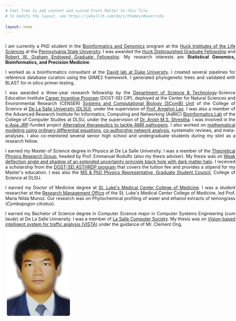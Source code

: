 ```yaml
---
# Feel free to add content and custom Front Matter to this file.
# To modify the layout, see https://jekyllrb.com/docs/themes/#overriding-theme-defaults

layout: home
---
```

<style>
/* Create two unequal columns that floats next to each other */
.column {
  float: left;
}

.left {
  width: 730px;
  text-align: justify;
  padding-right: 5px;
}

.right {
  width: 200px;
  padding-left: 5px;
}
</style>

<div class="row">
	<div class="column left">
		<p>
		I am currently a PhD student in the <a href="https://www.huck.psu.edu/graduate-programs/bioinformatics-and-genomics/student-resources/ph-d-requirements/core-requirements" target="_blank">Bioinformatics and Genomics</a> program at the <a href="https://www.huck.psu.edu/" target="_blank">Huck Institutes of the Life Sciences</a> at the <a href="https://www.psu.edu/" target="_blank">Pennsylvania State University</a>. I was awarded the <a href="https://www.huck.psu.edu/resources/students/graduate-students/funding-sources" target="_blank">Huck Distinguished Graduate Fellowship</a> and <a href="https://science.psu.edu/diversity/graduate-students" target="_blank">Robert W. Graham Endowed Graduate Fellowship</a>. My research interests are <b>Statistical Genomics, Bioinformatics, and Precision Medicine</b>.
		</p>
		<p>
		I worked as a bioinformatics consultant at the <a href="http://el.ladlab.org/" target="_blank">David lab at Duke University</a>. I created several pipelines for reference database curation using the QIIME2 framework. I generated phylogenetic trees and validated with BLAST for in silico primer testing.
		</p>
		<p>
		I was awarded a three-year research fellowship by the <a href="https://www.dost.gov.ph/" target="_blank">Department of Science & Technology</a>-Science Education Institute <a href="https://www.dlsu.edu.ph/wp-content/uploads/2024/06/2024-ASTHRDP-Brochure.pdf" target="_blank">Career Incentive Program</a> (DOST-SEI CIP), deployed at the Center for Natural Sciences and Environmental Research (CENSER) <a href="https://dlsu-scomb.github.io" target="_blank">Systems and Computational Biology (SComB) Unit</a> of the College of Science at <a href="https://www.dlsu.edu.ph/" target="_blank">De La Salle University (DLSU)</a>, under the supervision of <a href="https://angelynlao.github.io/" target="_blank">Prof. Angelyn Lao</a>. I was also a member of the Advanced Research Institute for Informatics, Computing and Networking (AdRIC) <a href="https://bioinfodlsu.com/" target="_blank">Bioinformatics Lab</a> of the College of Computer Studies at DLSU, under the supervision of <a href="https://a-transposable-element.com/" target="_blank">Dr. Anish M.S. Shrestha</a>. I was involved in the <a href="https://www.the-easia.org/jrp/projects/project_76.html" target="_blank">e-Asia JRP</a>-funded project <a href="https://dlsu-scomb.github.io/projects/" target="_blank">Alternative therapeutics to tackle AMR pathogens</a>. I also worked on <a href="https://journals.asm.org/doi/full/10.1128/msystems.00691-22" target="_blank">mathematical modeling using ordinary differential equations</a>, <a href="https://philjournalsci.dost.gov.ph/images/pdf/pjs_pdf/vol153_No4_Aug2024/research_landscape_of_Filipino_Mathematicians_.pdf" target="_blank">co-authorship network analysis</a>, systematic reviews, and meta-analyses. I also co-mentored several senior high school and undergraduate students during my stint as a research fellow.
		</p>
		<p>
		I earned my Master of Science degree in Physics at De La Salle University. I was a member of the <a href="https://www.dlsu.edu.ph/colleges/cos/departments/physics/tprg/" target="_blank">Theoretical Physics Research Group</a>, headed by Prof. Emmanuel Rodulfo (also my thesis adviser). My thesis was on <a href="https://www.sciencedirect.com/science/article/pii/S0003491621003225" target="_blank">Weak deflection angle and shadow of an extended uncertainty principle black hole with dark matter halo</a>. I received a scholarship from the <a href="https://www.sei.dost.gov.ph/index.php/10-pap/papscholarships/66-accelerated-s-t-human-resource-development-program" target="_blank">DOST-SEI ASTHRDP program</a> that covers the tuition fee and provides a stipend for my Master's education. I was also the <a href="https://www.facebook.com/watch/?v=581833396134551" target="_blank">MS & PhD Physics Representative, Graduate Student Council</a>, College of Science at DLSU.
		</p>
		<p>
		I earned my Doctor of Medicine degree at <a href="https://slmc-cm.edu.ph/" target="_blank">St. Luke's Medical Center College of Medicine</a>. I was a student researcher at the <a href="https://www.facebook.com/researchmanagementoffice" target="_blank">Research Management Office</a> of the St. Luke's Medical Center College of Medicine, led Prof. Maria Nilda Munoz. Our research was on Phytochemical profiling of water and ethanol extracts of lemongrass (<i>Cymbopogon citratus</i>).
		</p>
		<p>
		I earned my Bachelor of Science degree in Computer Science major in Computer Systems Engineering (<i>cum laude</i>) at De La Salle University. I was a member of <a href="https://www.dlsu-lscs.org/" target="_blank">La Salle Computer Society</a>. My thesis was on <a href="https://animorepository.dlsu.edu.ph/etd_bachelors/14598/" target="_blank">Vision-based intelligent system for traffic analysis (VISTA)</a> under the guidance of Mr. Clement Ong.
		</p>
	</div>
	<div class="column right">
		<img src='/assets/paul-yu.png' width='200' align='left' />
	</div>
</div>
